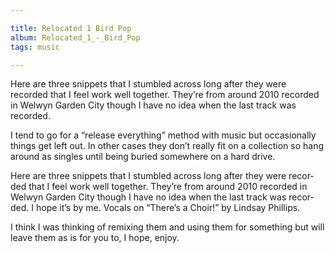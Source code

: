 ```yaml
---

title: Relocated 1 Bird Pop
album: Relocated_1_-_Bird_Pop
tags: music

---
```


Here are three snippets that I stumbled across long after they were recorded that I feel work well together. They’re from around 2010 recorded in Welwyn Garden City though I have no idea when the last track was recorded.

I tend to go for a “re­lease everything” method with mu­sic but oc­ca­sion­ally things get left out. In other cases they don’t really fit on a col­lec­tion so hang around as singles un­til be­ing bur­ied some­where on a hard drive.

Here are three snip­pets that I stumbled across long after they were re­cor­ded that I feel work well to­gether. They’re from around 2010 re­cor­ded in Wel­wyn Garden City though I have no idea when the last track was re­cor­ded. I hope it’s by me. Vo­cals on “There’s a Choir!” by Lind­say Phil­lips.

I think I was think­ing of re­mix­ing them and us­ing them for something but will leave them as is for you to, I hope, en­joy.
